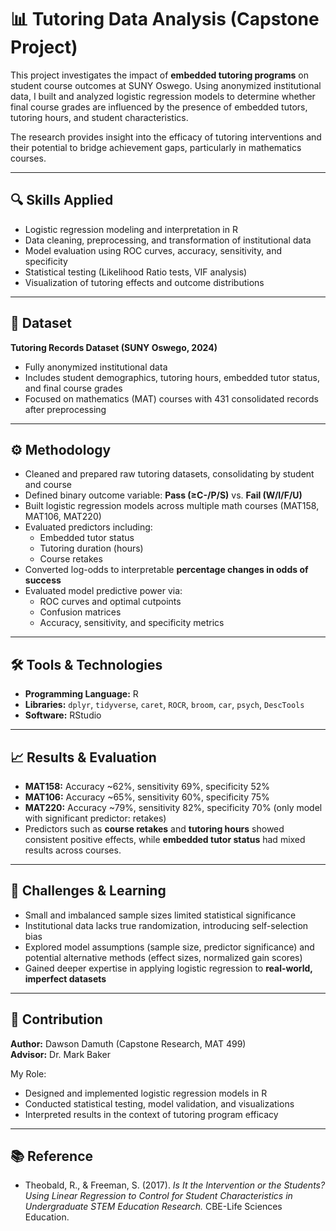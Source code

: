 # 📊 Tutoring Data Analysis (Capstone Project)

This project investigates the impact of **embedded tutoring programs** on student course outcomes at SUNY Oswego. Using anonymized institutional data, I built and analyzed logistic regression models to determine whether final course grades are influenced by the presence of embedded tutors, tutoring hours, and student characteristics.  

The research provides insight into the efficacy of tutoring interventions and their potential to bridge achievement gaps, particularly in mathematics courses.

---

## 🔍 Skills Applied
- Logistic regression modeling and interpretation in R  
- Data cleaning, preprocessing, and transformation of institutional data  
- Model evaluation using ROC curves, accuracy, sensitivity, and specificity  
- Statistical testing (Likelihood Ratio tests, VIF analysis)  
- Visualization of tutoring effects and outcome distributions  

---

## 📂 Dataset
**Tutoring Records Dataset (SUNY Oswego, 2024)**  
- Fully anonymized institutional data  
- Includes student demographics, tutoring hours, embedded tutor status, and final course grades  
- Focused on mathematics (MAT) courses with 431 consolidated records after preprocessing  

---

## ⚙️ Methodology
- Cleaned and prepared raw tutoring datasets, consolidating by student and course  
- Defined binary outcome variable: **Pass (≥C-/P/S)** vs. **Fail (W/I/F/U)**  
- Built logistic regression models across multiple math courses (MAT158, MAT106, MAT220)  
- Evaluated predictors including:
  - Embedded tutor status  
  - Tutoring duration (hours)  
  - Course retakes  
- Converted log-odds to interpretable **percentage changes in odds of success**  
- Evaluated model predictive power via:
  - ROC curves and optimal cutpoints  
  - Confusion matrices  
  - Accuracy, sensitivity, and specificity metrics  

---

## 🛠️ Tools & Technologies
- **Programming Language:** R  
- **Libraries:** `dplyr`, `tidyverse`, `caret`, `ROCR`, `broom`, `car`, `psych`, `DescTools`  
- **Software:** RStudio  

---

## 📈 Results & Evaluation
- **MAT158:** Accuracy ~62%, sensitivity 69%, specificity 52%  
- **MAT106:** Accuracy ~65%, sensitivity 60%, specificity 75%  
- **MAT220:** Accuracy ~79%, sensitivity 82%, specificity 70% (only model with significant predictor: retakes)  
- Predictors such as **course retakes** and **tutoring hours** showed consistent positive effects, while **embedded tutor status** had mixed results across courses.  

---

## 🚧 Challenges & Learning
- Small and imbalanced sample sizes limited statistical significance  
- Institutional data lacks true randomization, introducing self-selection bias  
- Explored model assumptions (sample size, predictor significance) and potential alternative methods (effect sizes, normalized gain scores)  
- Gained deeper expertise in applying logistic regression to **real-world, imperfect datasets**  

---

## 🙋 Contribution
**Author:** Dawson Damuth (Capstone Research, MAT 499)  
**Advisor:** Dr. Mark Baker  

My Role:
- Designed and implemented logistic regression models in R  
- Conducted statistical testing, model validation, and visualizations  
- Interpreted results in the context of tutoring program efficacy  

---

## 📚 Reference
- Theobald, R., & Freeman, S. (2017). *Is It the Intervention or the Students? Using Linear Regression to Control for Student Characteristics in Undergraduate STEM Education Research.* CBE-Life Sciences Education.  

